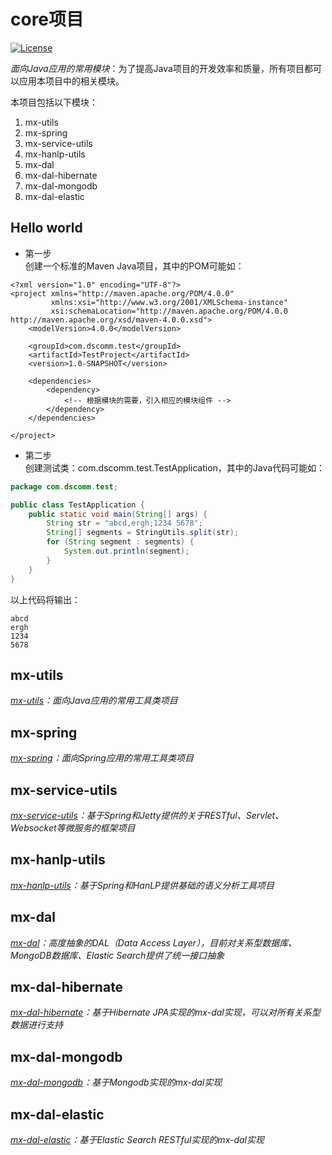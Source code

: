 # core项目
[![License](http://img.shields.io/:license-mit-blue.svg?style=flat)](http://doge.mit-license.org)

*面向Java应用的常用模块*：为了提高Java项目的开发效率和质量，所有项目都可以应用本项目中的相关模块。

本项目包括以下模块：
1. mx-utils
2. mx-spring
3. mx-service-utils
4. mx-hanlp-utils
5. mx-dal
6. mx-dal-hibernate
7. mx-dal-mongodb
8. mx-dal-elastic

## Hello world
- 第一步<br>
创建一个标准的Maven Java项目，其中的POM可能如：
```maven
<?xml version="1.0" encoding="UTF-8"?>
<project xmlns="http://maven.apache.org/POM/4.0.0"
         xmlns:xsi="http://www.w3.org/2001/XMLSchema-instance"
         xsi:schemaLocation="http://maven.apache.org/POM/4.0.0 http://maven.apache.org/xsd/maven-4.0.0.xsd">
    <modelVersion>4.0.0</modelVersion>

    <groupId>com.dscomm.test</groupId>
    <artifactId>TestProject</artifactId>
    <version>1.0-SNAPSHOT</version>

    <dependencies>
        <dependency>
            <!-- 根据模块的需要，引入相应的模块组件 -->
        </dependency>
    </dependencies>

</project>
```
- 第二步<br>
创建测试类：com.dscomm.test.TestApplication，其中的Java代码可能如：
```java
package com.dscomm.test;

public class TestApplication {
    public static void main(String[] args) {
        String str = "abcd,ergh;1234 5678";
        String[] segments = StringUtils.split(str);
        for (String segment : segments) {
            System.out.println(segment);
        }
    }
}
```
以上代码将输出：
```text
abcd
ergh
1234
5678
```

## mx-utils
*[mx-utils](mx-utils)：面向Java应用的常用工具类项目*

## mx-spring
*[mx-spring](mx-spring)：面向Spring应用的常用工具类项目*

## mx-service-utils
*[mx-service-utils](mx-service-utils)：基于Spring和Jetty提供的关于RESTful、Servlet、Websocket等微服务的框架项目*

## mx-hanlp-utils
*[mx-hanlp-utils](mx-hanlp-utils)：基于Spring和HanLP提供基础的语义分析工具项目*

## mx-dal
*[mx-dal](mx-dal)：高度抽象的DAL（Data Access Layer），目前对关系型数据库、MongoDB数据库、Elastic Search提供了统一接口抽象*

## mx-dal-hibernate
*[mx-dal-hibernate](mx-dal-hibernate)：基于Hibernate JPA实现的mx-dal实现，可以对所有关系型数据进行支持*

## mx-dal-mongodb
*[mx-dal-mongodb](mx-dal-mongodb)：基于Mongodb实现的mx-dal实现*

## mx-dal-elastic
*[mx-dal-elastic](mx-dal-elastic)：基于Elastic Search RESTful实现的mx-dal实现*
